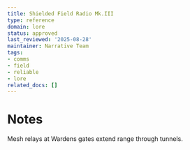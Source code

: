 ```yaml
---
title: Shielded Field Radio Mk.III
type: reference
domain: lore
status: approved
last_reviewed: '2025-08-28'
maintainer: Narrative Team
tags:
- comms
- field
- reliable
- lore
related_docs: []
---
```



# Notes

Mesh relays at Wardens gates extend range through tunnels.
